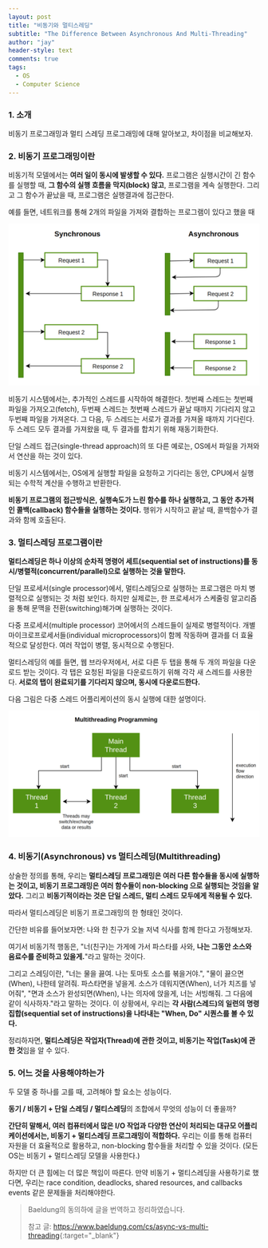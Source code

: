 ```yaml
---
layout: post
title: "비동기와 멀티스레딩"
subtitle: "The Difference Between Asynchronous And Multi-Threading"
author: "jay"
header-style: text
comments: true
tags:
  - OS
  - Computer Science
---
```


### 1. 소개

비동기 프로그래밍과 멀티 스레딩 프로그래밍에 대해 알아보고, 차이점을 비교해보자.

### 2. 비동기 프로그래밍이란

비동기적 모델에서는 **여러 일이 동시에 발생할 수 있다.** 프로그램은 실행시간이 긴 함수를 실행할 때, **그 함수의 실행 흐름을 막지(block) 않고**, 프로그램을 계속 실행한다. 그리고 그 함수가 끝났을 때, 프로그램은 실행결과에 접근한다. 

예를 들면, 네트워크를 통해 2개의 파일을 가져와 결합하는 프로그램이 있다고 했을 때

![sync-1024x658](\img\in-post\sync-1024x658.png)

비동기 시스템에서는, 추가적인 스레드를 시작하여 해결한다. 첫번째 스레드는 첫번째 파일을 가져오고(fetch), 두번째 스레드는 첫번째 스레드가 끝날 때까지 기다리지 않고 두번째 파일을 가져온다. 그 다음, 두 스레드는 서로가 결과를 가져올 때까지 기다린다. 두 스레드 모두 결과를 가져왔을 때, 두 결과를 합치기 위해 재동기화한다.

단일 스레드 접근(single-thread approach)의 또 다른 예로는, OS에서 파일을 가져와서 연산을 하는 것이 있다. 

비동기 시스템에서는, OS에게 실행할 파일을 요청하고 기다리는 동안, CPU에서 실행되는 수학적 계산을 수행하고 반환한다.

**비동기 프로그램의 접근방식은, 실행속도가 느린 함수를 하나 실행하고, 그 동안 추가적인 콜백(callback) 함수들을 실행하는 것이다.** 행위가 시작하고 끝날 때, 콜백함수가 결과와 함께 호출된다.

### 3. 멀티스레딩 프로그램이란

**멀티스레딩은 하나 이상의 순차적 명령어 세트(sequential set of instructions)를 동시/병렬적(concurrent/parallel)으로 실행하는 것을 말한다.**

단일 프로세서(single processor)에서, 멀티스레딩으로 실행하는 프로그램은 마치 병렬적으로 실행되는 것 처럼 보인다. 하지만 실제로는, 한 프로세서가 스케줄링 알고리즘을 통해 문맥을 전환(switching)해가며 실행하는 것이다. 

다중 프로세서(multiple processor) 코어에서의 스레드들이 실제로 병렬적이다. 개별 마이크로프로세서들(individual microprocessors)이 함께 작동하며 결과를 더 효율적으로 달성한다. 여러 작업이 병렬, 동시적으로 수행된다.

멀티스레딩의 예를 들면, 웹 브라우저에서, 서로 다른 두 탭을 통해 두 개의 파일을 다운로드 받는 것이다. 각 탭은 요청된 파일을 다운로드하기 위해 각각 새 스레드를 사용한다. **서로의 탭이 완료되기를 기다리지 않으며, 동시에 다운로드한다.**

다음 그림은 다중 스레드 어플리케이션의 동시 실행에 대한 설명이다.

![multithreading-1024x514](\img\in-post\multithreading-1024x514.png)

### 4. 비동기(Asynchronous) vs 멀티스레딩(Multithreading)

상술한 정의를 통해, 우리는 **멀티스레딩 프로그래밍은 여러 다른 함수들을 동시에 실행하는 것이고, 비동기 프로그래밍은 여러 함수들이 non-blocking 으로 실행되는 것임을 알았다.** 그리고 **비동기적이라는 것은 단일 스레드, 멀티 스레드 모두에게 적용될 수 있다.**

따라서 멀티스레딩은 비동기 프로그래밍의 한 형태인 것이다.

간단한 비유를 들어보자면: 나와 한 친구가 오늘 저녁 식사를 함께 한다고 가정해보자.

여기서 비동기적 행동은, "너(친구)는 가게에 가서 파스타를 사와, **나는 그동안 소스와 음료수를 준비하고 있을게.**"라고 말하는 것이다.

그리고 스레딩이란, "너는 물을 끓여. 나는 토마토 소스를 볶을거야.", "물이 끓으면(When), 나한테 알려줘. 파스타면을 넣을게. 소스가 데워지면(When), 너가 치즈를 넣어줘", "면과 소스가 완성되면(When), 나는 의자에 앉을게, 너는 서빙해줘. 그 다음에 같이 식사하자."라고 말하는 것이다. 이 상황에서, 우리는 **각 사람(스레드)의 일련의 명령 집합(sequential set of instructions)을 나타내는 "When, Do" 시퀀스를 볼 수 있다.**

정리하자면, **멀티스레딩은 작업자(Thread)에 관한 것이고, 비동기는 작업(Task)에 관한 것**임을 알 수 있다. 

### 5. 어느 것을 사용해야하는가

두 모델 중 하나를 고를 때, 고려해야 할 요소는 성능이다.

**동기 / 비동기 + 단일 스레딩 / 멀티스레딩**의 조합에서 무엇의 성능이 더 좋을까?

**간단히 말해서, 여러 컴퓨터에서 많은 I/O 작업과 다양한 연산이 처리되는 대규모 어플리케이션에서는, 비동기 + 멀티스레딩 프로그래밍이 적합하다.** 우리는 이를 통해 컴퓨터 자원을 더 효율적으로 활용하고, non-blocking 함수들을 처리할 수 있을 것이다. (모든 OS는 비동기 + 멀티스레딩 모델을 사용한다.)

하지만 더 큰 힘에는 더 많은 책임이 따른다. 만약 비동기 + 멀티스레딩을 사용하기로 했다면, 우리는 race condition, deadlocks, shared resources, and callbacks events 같은 문제들을 처리해야한다.



> Baeldung의 동의하에 글을 번역하고 정리하였습니다.
>
> 참고 글: <https://www.baeldung.com/cs/async-vs-multi-threading>{:target="_blank"}